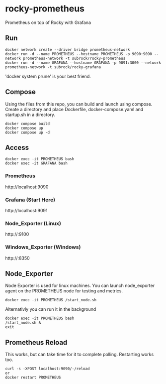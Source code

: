 # rocky-prometheus
Prometheus on top of Rocky with Grafana

## Run
```
docker network create --driver bridge prometheus-network
docker run -d --name PROMETHEUS --hostname PROMETHEUS -p 9090:9090 --network prometheus-network -t subrock/rocky-prometheus
docker run -d --name GRAFANA --hostname GRAFANA -p 9091:3000 --network prometheus-network -t subrock/rocky-grafana
```
'docker system prune' is your best friend.
## Compose
Using the files from this repo, you can build and launch using compose. Create a directory and place Dockerfile, docker-compose.yaml and startup.sh in a directory.
```
docker compose build
docker compose up
docker compose up -d
```
## Access
```
docker exec -it PROMETHEUS bash
docker exec -it GRAFANA bash
```
### Prometheus 
http://localhost:9090
### Grafana (Start Here) 
http://localhost:9091
### Node_Exporter (Linux) 
http://<Client Ip>:9100
### Windows_Exporter (Windows) 
http://<Client Ip>:8350

## Node_Exporter
Node Exporter is used for linux machines. You can launch node_exporter agent on the PROMETHEUS node for testing and metrics. 
```
docker exec -it PROMETHEUS /start_node.sh
```
Alternativly you can run it in the background
```
docker exec -it PROMETHEUS bash
/start_node.sh &
exit
```

## Prometheus Reload
This works, but can take time for it to complete polling. Restarting works too.
```
curl -s -XPOST localhost:9090/-/reload
or
docker restart PROMETHEUS
```

